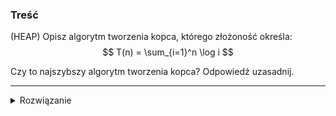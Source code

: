 ### Treść
(HEAP)
Opisz algorytm tworzenia kopca, którego złożoność określa:
$$
    T(n) = \sum_{i=1}^n \log i
$$

Czy to najszybszy algorytm tworzenia kopca? Odpowiedź uzasadnij.

------
<details><summary>Rozwiązanie</summary>
<p>
  
Ta suma przedstawia `n` operacji insert zaczynając na pustym kopcu. 
Jest to algorytm budujący w czasie `O(nlogn)`.

Istnieje szybszy algorytm, w którym na początkowej tablicy wartości uruchamiamy na elementach od `podłoga(n/2)` do 1 procedurę `przesuń_niżej`. Ten algorytm ma złożoność `O(n)`.
